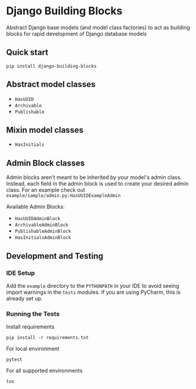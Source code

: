 # Django Building Blocks

Abstract Django base models (and model class factories) to act as building blocks for rapid development of Django
database models

## Quick start

```shell
pip install django-building-blocks
```

## Abstract model classes

- `HasUUID`
- `Archivable`
- `Publishable`

## Mixin model classes

- `HasInitials`

## Admin Block classes

Admin blocks aren't meant to be inherited by your model's admin class. Instead, each field in the admin block is used
to create your desired admin class. For an example check out `example/sample/admin.py:HasUUIDExampleAdmin`

Available Admin Blocks:
- `HasUUIDAdminBlock`
- `ArchivableAdminBlock`
- `PublishableAdminBlock`
- `HasInitialsAdminBlock`


## Development and Testing

### IDE Setup

Add the `example` directory to the `PYTHONPATH` in your IDE to avoid seeing import warnings in the `tests` modules. If
you are using PyCharm, this is already set up.

### Running the Tests

Install requirements

```
pip install -r requirements.txt
```

For local environment

```
pytest
```

For all supported environments

```
tox
```
